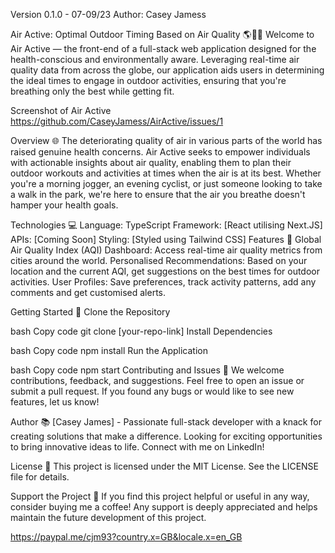 Version 0.1.0 - 07-09/23
Author: Casey Jamess

Air Active: Optimal Outdoor Timing Based on Air Quality 🌎💨🏃
Welcome to Air Active — the front-end of a full-stack web application designed for the health-conscious and environmentally aware. Leveraging real-time air quality data from across the globe, our application aids users in determining the ideal times to engage in outdoor activities, ensuring that you're breathing only the best while getting fit.

Screenshot of Air Active https://github.com/CaseyJamess/AirActive/issues/1

Overview 🌐
The deteriorating quality of air in various parts of the world has raised genuine health concerns. Air Active seeks to empower individuals with actionable insights about air quality, enabling them to plan their outdoor workouts and activities at times when the air is at its best. Whether you're a morning jogger, an evening cyclist, or just someone looking to take a walk in the park, we're here to ensure that the air you breathe doesn't hamper your health goals.

Technologies 💻
Language: TypeScript
Framework: [React utilising Next.JS]
APIs: [Coming Soon]
Styling: [Styled using Tailwind CSS]
Features 🌟
Global Air Quality Index (AQI) Dashboard: Access real-time air quality metrics from cities around the world.
Personalised Recommendations: Based on your location and the current AQI, get suggestions on the best times for outdoor activities.
User Profiles: Save preferences, track activity patterns, add any comments and get customised alerts.

Getting Started 🚀
Clone the Repository

bash
Copy code
git clone [your-repo-link]
Install Dependencies

bash
Copy code
npm install
Run the Application

bash
Copy code
npm start
Contributing and Issues 🤝
We welcome contributions, feedback, and suggestions. Feel free to open an issue or submit a pull request. If you found any bugs or would like to see new features, let us know!

Author 📚
[Casey James] - Passionate full-stack developer with a knack for creating solutions that make a difference. Looking for exciting opportunities to bring innovative ideas to life. Connect with me on LinkedIn!

License 📜
This project is licensed under the MIT License. See the LICENSE file for details.

Support the Project 💖
If you find this project helpful or useful in any way, consider buying me a coffee! Any support is deeply appreciated and helps maintain the future development of this project.

https://paypal.me/cjm93?country.x=GB&locale.x=en_GB

